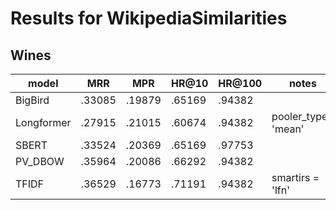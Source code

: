
# Results for WikipediaSimilarities

## Wines

| model      | MRR    | MPR    | HR@10  | HR@100 | notes |
| ---------- | ------ | ------ |------- | ------ | -- |
| BigBird    | .33085 | .19879 | .65169 | .94382 | |
| Longformer | .27915 | .21015 | .60674 | .94382 | pooler_type= 'mean' |
| SBERT      | .33524 | .20369 | .65169 | .97753 | |
| PV_DBOW    | .35964 | .20086 | .66292 | .94382 | |
| TFIDF      | .36529 | .16773 | .71191 | .94382 | smartirs = 'lfn' |
